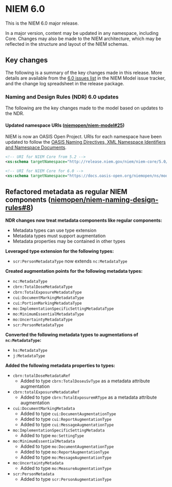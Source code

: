 
# NIEM 6.0

This is the NIEM 6.0 major release.

In a major version, content may be updated in any namespace, including Core. Changes may also be made to the NIEM architecture, which may be reflected in the structure and layout of the NIEM schemas.

## Key changes

The following is a summary of the key changes made in this release.  More details are available from the [6.0 issues list](https://github.com/niemopen/niem-model/labels/6.0) in the NIEM Model issue tracker, and the change log spreadsheet in the release package.

### Naming and Design Rules (NDR) 6.0 updates

The following are the key changes made to the model based on updates to the NDR.

#### Updated namespace URIs ([niemopen/niem-model#25](https://github.com/niemopen/niem-model/issues/25))

NIEM is now an OASIS Open Project.  URIs for each namespace have been updated to follow the [OASIS Naming Directives, XML Namespace Identifiers and Namespace Documents](http://docs.oasis-open.org/specGuidelines/ndr/namingDirectives.html#xml-namespaces).

```xml
<!-- URI for NIEM Core from 5.2 -->
<xs:schema targetNamespace="http://release.niem.gov/niem/niem-core/5.0/" ...>

<!-- URI for NIEM Core for 6.0 -->
<xs:schema targetNamespace="https://docs.oasis-open.org/niemopen/ns/model/niem-core/6.0/" ...>
```

## Refactored metadata as regular NIEM components ([niemopen/niem-naming-design-rules#8](https://github.com/niemopen/niem-naming-design-rules/issues/8))

**NDR changes now treat metadata components like regular components:**

- Metadata types can use type extension
- Metadata types must support augmentation
- Metadata properties may be contained in other types

**Leveraged type extension for the following types:**

- `scr:PersonMetadataType` now extends `nc:MetadataType`

**Created augmentation points for the following metadata types:**

- `nc:MetadataType`
- `cbrn:TotalDoseMetadataType`
- `cbrn:TotalExposureMetadataType`
- `cui:DocumentMarkingMetadataType`
- `cui:PortionMarkingMetadataType`
- `mo:ImplementationSpecificSettingMetadataType`
- `mo:MinimumEssentialMetadataType`
- `mo:UncertaintyMetadataType`
- `scr:PersonMetadataType`

**Converted the following metadata types to augmentations of `nc:MetadataType`:**

- `hs:MetadataType`
- `j:MetadataType`

**Added the following metadata properties to types:**

- `cbrn:totalDoseMetadataRef`
  - Added to type `cbrn:TotalDoseuSvType` as a metadata attribute augmentation
- `cbrn:totalExposureMetadataRef`
  - Added to type `cbrn:TotalExposuremRType` as a metadata attribute augmentation
- `cui:DocumentMarkingMetadata`
  - Added to type `cui:DocumentAugmentationType`
  - Added to type `cui:ReportAugmentationType`
  - Added to type `cui:MessageAugmentationType`
- `mo:ImplementationSpecificSettingMetadata`
  - Added to type `mo:SettingType`
- `mo:MinimumEssentialMetadata`
  - Added to type `mo:DocumentAugmentationType`
  - Added to type `mo:ReportAugmentationType`
  - Added to type `mo:MessageAugmentationType`
- `mo:UncertaintyMetadata`
  - Added to type `mo:MeasureAugmentationType`
- `scr:PersonMetadata`
  - Added to type `scr:PersonAugmentationType`
